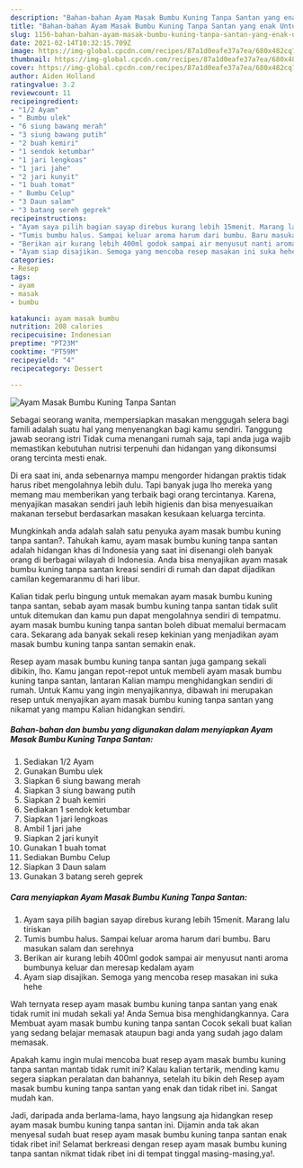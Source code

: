 ```yaml
---
description: "Bahan-bahan Ayam Masak Bumbu Kuning Tanpa Santan yang enak Untuk Jualan"
title: "Bahan-bahan Ayam Masak Bumbu Kuning Tanpa Santan yang enak Untuk Jualan"
slug: 1156-bahan-bahan-ayam-masak-bumbu-kuning-tanpa-santan-yang-enak-untuk-jualan
date: 2021-02-14T10:32:15.709Z
image: https://img-global.cpcdn.com/recipes/87a1d0eafe37a7ea/680x482cq70/ayam-masak-bumbu-kuning-tanpa-santan-foto-resep-utama.jpg
thumbnail: https://img-global.cpcdn.com/recipes/87a1d0eafe37a7ea/680x482cq70/ayam-masak-bumbu-kuning-tanpa-santan-foto-resep-utama.jpg
cover: https://img-global.cpcdn.com/recipes/87a1d0eafe37a7ea/680x482cq70/ayam-masak-bumbu-kuning-tanpa-santan-foto-resep-utama.jpg
author: Aiden Holland
ratingvalue: 3.2
reviewcount: 11
recipeingredient:
- "1/2 Ayam"
- " Bumbu ulek"
- "6 siung bawang merah"
- "3 siung bawang putih"
- "2 buah kemiri"
- "1 sendok ketumbar"
- "1 jari lengkoas"
- "1 jari jahe"
- "2 jari kunyit"
- "1 buah tomat"
- " Bumbu Celup"
- "3 Daun salam"
- "3 batang sereh geprek"
recipeinstructions:
- "Ayam saya pilih bagian sayap direbus kurang lebih 15menit. Marang lalu tiriskan"
- "Tumis bumbu halus. Sampai keluar aroma harum dari bumbu. Baru masukan salam dan serehnya"
- "Berikan air kurang lebih 400ml godok sampai air menyusut nanti aroma bumbunya keluar dan meresap kedalam ayam"
- "Ayam siap disajikan. Semoga yang mencoba resep masakan ini suka hehe"
categories:
- Resep
tags:
- ayam
- masak
- bumbu

katakunci: ayam masak bumbu 
nutrition: 208 calories
recipecuisine: Indonesian
preptime: "PT23M"
cooktime: "PT59M"
recipeyield: "4"
recipecategory: Dessert

---
```



![Ayam Masak Bumbu Kuning Tanpa Santan](https://img-global.cpcdn.com/recipes/87a1d0eafe37a7ea/680x482cq70/ayam-masak-bumbu-kuning-tanpa-santan-foto-resep-utama.jpg)

Sebagai seorang wanita, mempersiapkan masakan menggugah selera bagi famili adalah suatu hal yang menyenangkan bagi kamu sendiri. Tanggung jawab seorang istri Tidak cuma menangani rumah saja, tapi anda juga wajib memastikan kebutuhan nutrisi terpenuhi dan hidangan yang dikonsumsi orang tercinta mesti enak.

Di era  saat ini, anda sebenarnya mampu mengorder hidangan praktis tidak harus ribet mengolahnya lebih dulu. Tapi banyak juga lho mereka yang memang mau memberikan yang terbaik bagi orang tercintanya. Karena, menyajikan masakan sendiri jauh lebih higienis dan bisa menyesuaikan makanan tersebut berdasarkan masakan kesukaan keluarga tercinta. 



Mungkinkah anda adalah salah satu penyuka ayam masak bumbu kuning tanpa santan?. Tahukah kamu, ayam masak bumbu kuning tanpa santan adalah hidangan khas di Indonesia yang saat ini disenangi oleh banyak orang di berbagai wilayah di Indonesia. Anda bisa menyajikan ayam masak bumbu kuning tanpa santan kreasi sendiri di rumah dan dapat dijadikan camilan kegemaranmu di hari libur.

Kalian tidak perlu bingung untuk memakan ayam masak bumbu kuning tanpa santan, sebab ayam masak bumbu kuning tanpa santan tidak sulit untuk ditemukan dan kamu pun dapat mengolahnya sendiri di tempatmu. ayam masak bumbu kuning tanpa santan boleh dibuat memalui bermacam cara. Sekarang ada banyak sekali resep kekinian yang menjadikan ayam masak bumbu kuning tanpa santan semakin enak.

Resep ayam masak bumbu kuning tanpa santan juga gampang sekali dibikin, lho. Kamu jangan repot-repot untuk membeli ayam masak bumbu kuning tanpa santan, lantaran Kalian mampu menghidangkan sendiri di rumah. Untuk Kamu yang ingin menyajikannya, dibawah ini merupakan resep untuk menyajikan ayam masak bumbu kuning tanpa santan yang nikamat yang mampu Kalian hidangkan sendiri.

<!--inarticleads1-->

##### Bahan-bahan dan bumbu yang digunakan dalam menyiapkan Ayam Masak Bumbu Kuning Tanpa Santan:

1. Sediakan 1/2 Ayam
1. Gunakan  Bumbu ulek
1. Siapkan 6 siung bawang merah
1. Siapkan 3 siung bawang putih
1. Siapkan 2 buah kemiri
1. Sediakan 1 sendok ketumbar
1. Siapkan 1 jari lengkoas
1. Ambil 1 jari jahe
1. Siapkan 2 jari kunyit
1. Gunakan 1 buah tomat
1. Sediakan  Bumbu Celup
1. Siapkan 3 Daun salam
1. Gunakan 3 batang sereh geprek




<!--inarticleads2-->

##### Cara menyiapkan Ayam Masak Bumbu Kuning Tanpa Santan:

1. Ayam saya pilih bagian sayap direbus kurang lebih 15menit. Marang lalu tiriskan
1. Tumis bumbu halus. Sampai keluar aroma harum dari bumbu. Baru masukan salam dan serehnya
1. Berikan air kurang lebih 400ml godok sampai air menyusut nanti aroma bumbunya keluar dan meresap kedalam ayam
1. Ayam siap disajikan. Semoga yang mencoba resep masakan ini suka hehe




Wah ternyata resep ayam masak bumbu kuning tanpa santan yang enak tidak rumit ini mudah sekali ya! Anda Semua bisa menghidangkannya. Cara Membuat ayam masak bumbu kuning tanpa santan Cocok sekali buat kalian yang sedang belajar memasak ataupun bagi anda yang sudah jago dalam memasak.

Apakah kamu ingin mulai mencoba buat resep ayam masak bumbu kuning tanpa santan mantab tidak rumit ini? Kalau kalian tertarik, mending kamu segera siapkan peralatan dan bahannya, setelah itu bikin deh Resep ayam masak bumbu kuning tanpa santan yang enak dan tidak ribet ini. Sangat mudah kan. 

Jadi, daripada anda berlama-lama, hayo langsung aja hidangkan resep ayam masak bumbu kuning tanpa santan ini. Dijamin anda tak akan menyesal sudah buat resep ayam masak bumbu kuning tanpa santan enak tidak ribet ini! Selamat berkreasi dengan resep ayam masak bumbu kuning tanpa santan nikmat tidak ribet ini di tempat tinggal masing-masing,ya!.

